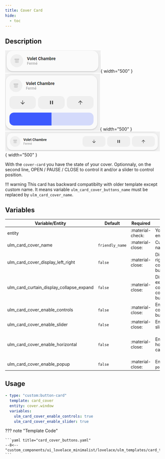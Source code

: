 ```yaml
---
title: Cover Card
hide:
  - toc
---
```

<!-- markdownlint-disable MD046 -->

## Description

![example-image](../../assets/img/ulm_cards/card_cover.png){ width="500" }
![example-image](../../assets/img/ulm_cards/card_cover_controls.png){ width="500" }
![example-image](../../assets/img/ulm_cards/card_cover_horizontal.png){ width="500" }

With the `cover-card` you have the state of your cover. Optionnaly, on the second line, OPEN / PAUSE / CLOSE to control it and/or a slider to control position.

!!! warning
    This card has backward compatibilty with older template except custom name. It means variable `ulm_card_cover_buttons_name` must be replaced by `ulm_card_cover_name`.

## Variables

| Variable/Entity                        | Default         | Required         | Notes          | Requirement |
|----------------------------------------|-----------------|------------------|----------------|-------------|
| entity                                 |                 | :material-check: | Your HA entity |             |
| ulm_card_cover_name                    | `friendly_name` | :material-close: | Customize name |             |
| ulm_card_cover_display_left_right      | `false`         | :material-close: | Display left right control button  |             |
| ulm_card_curtain_display_collapse_expand      | `false`         | :material-close: | Display expand collapse control button  |             |
| ulm_card_cover_enable_controls         | `false`         | :material-close: | Enable control buttons |             |
| ulm_card_cover_enable_slider           | `false`         | :material-close: | Enable slider |             |
| ulm_card_cover_enable_horizontal       | `false`         | :material-close: | Enable horizontal card | Need `ulm_card_cover_enable_controls: true` or `ulm_card_cover_enable_slider: true` |
| ulm_card_cover_enable_popup            | `false`         | :material-close: | Enable `popup_cover` | |

## Usage

```yaml
- type: "custom:button-card"
  template: card_cover
  entity: cover.window
  variables:
    ulm_card_cover_enable_controls: true
    ulm_card_cover_enable_slider: true
```

??? note "Template Code"

    ```yaml title="card_cover_buttons.yaml"
    --8<-- "custom_components/ui_lovelace_minimalist/lovelace/ulm_templates/card_templates/cards/card_cover.yaml"
    ```
